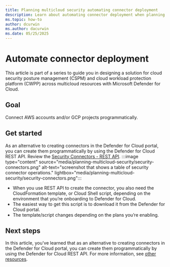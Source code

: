 ```yaml
---
title: Planning multicloud security automating connector deployment
description: Learn about automating connector deployment when planning multicloud deployment with Microsoft Defender for Cloud.
ms.topic: how-to
author: dcurwin
ms.author: dacurwin
ms.date: 05/25/2025
---
```


# Automate connector deployment

This article is part of a series to guide you in designing a solution for cloud security posture management (CSPM) and cloud workload protection platform (CWPP) across multicloud resources with Microsoft Defender for Cloud.

## Goal

Connect AWS accounts and/or GCP projects programmatically.

## Get started

As an alternative to creating connectors in the Defender for Cloud portal, you can create them programmatically by using the Defender for Cloud REST API.
Review the [Security Connectors - REST API](/rest/api/defenderforcloud-composite/security-connectors?view=rest-defenderforcloud-composite-latest&preserve-view=true).
:::image type="content" source="media/planning-multicloud-security/security-connectors.png" alt-text="screenshot that shows a table of security connector operations." lightbox="media/planning-multicloud-security/security-connectors.png":::

- When you use REST API to create the connector, you also need the CloudFormation template, or Cloud Shell script, depending on the environment that you’re onboarding to Defender for Cloud.
- The easiest way to get this script is to download it from the Defender for Cloud portal.
- The template/script changes depending on the plans you’re enabling.

## Next steps

In this article, you've learned that as an alternative to creating connectors in the Defender for Cloud portal, you can create them programmatically by using the Defender for Cloud REST API. For more information, see [other resources](plan-multicloud-security-other-resources.md#).
